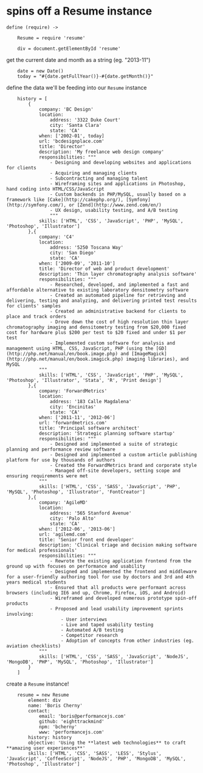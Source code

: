 spins off a Resume instance
===========================

	define (require) ->

		Resume = require 'resume'

		div = document.getElementById 'resume'

get the current date and month as a string (eg. "2013-11")
	
		date = new Date()
		today = "#{date.getFullYear()}-#{date.getMonth()}"

define the data we'll be feeding into our `Resume` instance

		history = [
			{
				company: 'BC Design'
				location:
					address: '3322 Duke Court'
					city: 'Santa Clara'
					state: 'CA'
				when: ['2002-01', today]
				url: 'bcdesignplace.com'
				title: 'Director'
				description: 'My freelance web design company'
				responsibilities: """
					- Designing and developing websites and applications for clients
					- Acquiring and managing clients
					- Subcontracting and managing talent
					- Wireframing sites and applications in Photoshop, hand coding into HTML/CSS/JavaScript
					- Custom backends in PHP/MySQL, usually based on a framework like [Cake](http://cakephp.org/), [Symfony](http://symfony.com/), or [Zend](http://www.zend.com/en/)
					- UX design, usability testing, and A/B testing
					"""
				skills: ['HTML', 'CSS', 'JavaScript', 'PHP', 'MySQL', 'Photoshop', 'Illustrator']
			},{
				company: 'C4'
				location:
					address: '5250 Toscana Way'
					city: 'San Diego'
					state: 'CA'
				when: ['2009-09', '2011-10']
				title: 'Director of web and product development'
				description: 'Thin layer chromatography analysis software'
				responsibilities: """
					- Researched, developed, and implemented a fast and affordable alternative to existing laboratory densitometry software
					- Created an automated pipeline for retrieving and delivering, testing and analyzing, and delivering printed test results for clients' samples
					- Created an administrative backend for clients to place and track orders
					- Drove down the cost of high resolution thin layer chromatography imaging and densitometry testing from $20,000 fixed cost for hardware plus $200 per test to $20 fixed and under $1 per test
					- Implemented custom software for analysis and management using HTML, CSS, JavaScript, PHP (using the [GD](http://php.net/manual/en/book.image.php) and [ImageMagick](http://php.net/manual/en/book.imagick.php) imaging libraries), and MySQL
				"""
				skills: ['HTML', 'CSS', 'JavaScript', 'PHP', 'MySQL', 'Photoshop', 'Illustrator', 'Stata', 'R', 'Print design']
			},{
				company: 'ForwardMetrics'
				location:
					address: '183 Calle Magdalena'
					city: 'Encinitas'
					state: 'CA'
				when: ['2011-11', '2012-06']
				url: 'forwardmetrics.com'
				title: 'Principal software architect'
				description: 'Strategic planning software startup'
				responsibilities: """
					- Designed and implemented a suite of strategic planning and performance review software
					- Designed and implemented a custom article publishing platform for use by thousands of authors
					- Created the ForwardMetrics brand and corporate style
					- Managed off-site developers, setting scope and ensuring requirements were met
				"""
				skills: ['HTML', 'CSS', 'SASS', 'JavaScript', 'PHP', 'MySQL', 'Photoshop', 'Illustrator', 'FontCreator']
			},{
				company: 'AgileMD'
				location:
					address: '565 Stanford Avenue'
					city: 'Palo Alto'
					state: 'CA'
				when: ['2012-06', '2013-06']
				url: 'agilemd.com'
				title: 'Senior front end developer'
				description: 'Clinical triage and decision making software for medical professionals'
				responsibilities: """
					- Rewrote the existing application frontend from the ground up with focuses on performance and usability
					- Designed and implemented the frontend and middleware for a user-friendly authoring tool for use by doctors and 3rd and 4th years medical students
					- Ensured that all products were performant across browsers (including IE6 and up, Chrome, Firefox, iOS, and Android)
					- Wireframed and developed numerous prototype spin-off products
					- Proposed and lead usability improvement sprints involving:
						- User interviews
						- Live and taped usability testing
						- Automated A/B testing
						- Competitor research
						- Adoption of concepts from other industries (eg. aviation checklists)
				"""
				skills: ['HTML', 'CSS', 'SASS', 'JavaScript', 'NodeJS', 'MongoDB', 'PHP', 'MySQL', 'Photoshop', 'Illustrator']
			}
		]

create a `Resume` instance!

		resume = new Resume
			element: div
			name: 'Boris Cherny'
			contact:
				email: 'boris@performancejs.com'
				github: 'eighttrackmind'
				npm: 'bcherny'
				www: 'performancejs.com'
			history: history
			objective: 'Using the **latest web technologies** to craft **amazing user experiences**'
			skills: ['HTML', 'CSS', 'SASS', 'LESS', 'Stylus', 'JavaScript', 'CoffeeScript', 'NodeJS', 'PHP', 'MongoDB', 'MySQL', 'Photoshop', 'Illustrator']
